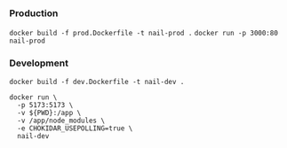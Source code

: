 ### Production
`docker build -f prod.Dockerfile -t nail-prod .`
`docker run -p 3000:80 nail-prod`

### Development
`docker build -f dev.Dockerfile -t nail-dev .`
```
docker run \
  -p 5173:5173 \
  -v ${PWD}:/app \
  -v /app/node_modules \
  -e CHOKIDAR_USEPOLLING=true \
  nail-dev
  ```